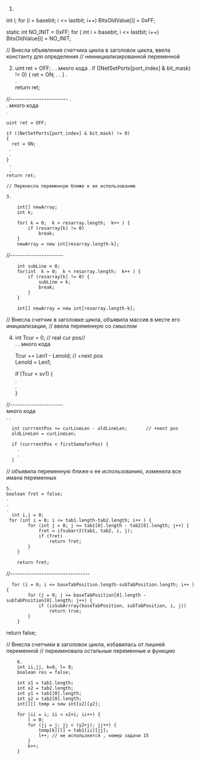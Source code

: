 1.   
int i;
for (i = basebit;  i <= lastbit;  i++)
    BitsOldValue[i] = 0xFF;

static int NO_INIT   =  0xFF;
for ( int i = basebit;  i <= lastbit;  i++)
    BitsOldValue[i] = NO_INIT;

// Внесла объявления счетчика цикла в заголовок цикла, ввела константу для определения 
// неинициализированной переменной   

2.   
    uint ret = OFF;
    .
    .  много кода
    .
    if ((NetSetPorts[port_index] & bit_mask) != 0)
    {
        ret = ON;
     .
     .
    }
    .  
    .  
    return ret;  
         
//------------------------
    .  
    . много кода  
    .  
    
    uint ret = OFF;  
     
    if ((NetSetPorts[port_index] & bit_mask) != 0)  
    {  
      ret = ON;  
     .  
     .    
    }  
     .  
     . 
    return ret;

    // Перенесла переменную ближе к ее использованию  

    3.  

        int[] newArray;
        int k;
     
        for( k = 0;  k < resarray.length;  k++ ) {
            if (resarray[k] != 0)
                break;
        }
        newArray = new int[resarray.length-k];
    
//----------------------
 
        int subLine = 0;
        for(int  k = 0;  k < resarray.length;  k++ ) {
            if (resarray[k] != 0) {
                subLine = k;
                break;
            }
        }
        
        int[] newArray = new int[resarray.length-k];

// Внесла счетчик в заголовке цикла, объявила массив в месте его инициализации,
// ввела переменную  со смыслом 

4.
      int Tcur = 0;          // real cur pos//  
      .
      . много кода
  
      Tcur += Len1 - Lenold;       // +next pos  
      Lenold = Len1;  
  
      if (Tcur < sv1) {  
        .  
        .  
      }  
    
//----------------------        
      много кода  
      .
      .
  
      int currrentPos += curLineLen - oldLineLen;       // +next pos  
      oldLineLen = curLineLen;  
  
      if (currrentPos < firstSemaforPos) {  
        .  
        .  
      } 
// объявила переменную ближе к ее использованию, изменила все имана переменных

        
    5.  
    boolean fret = false;  
    .  
    .  
    .  
      int i,j = 0;
     for (int i = 0; i <= tab1.length-tab2.length; i++ ) {
            for (int j = 0; j <= tab1[0].length - tab2[0].length; j++) {
                fret = ifsubarr2(tab1, tab2, i, j);
                if (fret)
                    return fret;
            }
        }

        return fret;
//---------------------------------   
         
      for (i = 0; i <= baseTabPosition.length-subTabPosition.length; i++ ) {
            for (j = 0; j <= baseTabPosition[0].length - subTabPosition[0].length; j++) {
                if (isSubArrray(baseTabPosition, subTabPosition, i, j))
                    return true;
            }
        } 

  return false;

 // Внесла счетчики в заголовок цикла, избавилась от лишней переменной 
 // переимновала остальные переменные и функцию       
        
        6.
        int ii,jj, k=0, l= 0;
        boolean res = false;

        int x1 = tab1.length;
        int x2 = tab2.length;
        int y1 = tab1[0].length;
        int y2 = tab2[0].length;
        int[][] temp = new int[x2][y2];

        for (ii = i; ii < x2+i; ii++) {
            l = 0;
            for (jj = j; jj < (y2+j); jj++) {
                temp[k][l] = tab1[ii][jj];
                l++; // не использкется , номер задачи 15
            }
            k++;
        }









